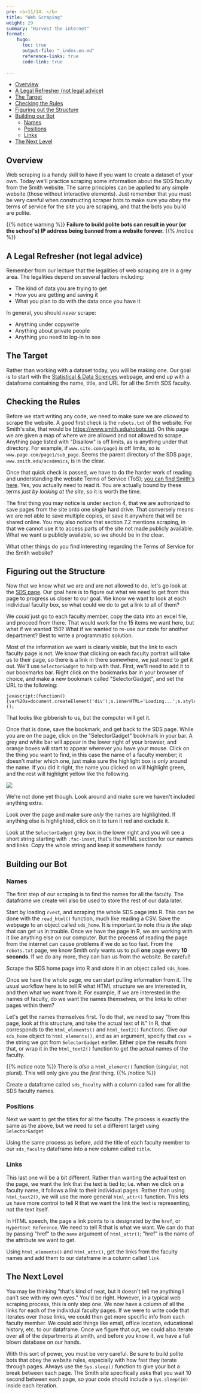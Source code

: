```yaml
---
pre: <b>11/14. </b>
title: "Web Scraping"
weight: 29
summary: "Harvest the internet"
format:
    hugo:
      toc: true
      output-file: "_index.en.md"
      reference-links: true
      code-link: true
      
---
```




-   [Overview][]
-   [A Legal Refresher (not legal advice)][]
-   [The Target][]
-   [Checking the Rules][]
-   [Figuring out the Structure][]
-   [Building our Bot][]
    -   [Names][]
    -   [Positions][]
    -   [Links][]
-   [The Next Level][]

## Overview

Web scraping is a handy skill to have if you want to create a dataset of your own. Today we'll practice scraping some information about the SDS faculty from the Smith website. The same principles can be applied to any simple website (those without interactive elements). Just remember that you must be very careful when constructing scraper bots to make sure you obey the terms of service for the site you are scraping, and that the bots you build are polite.

{{% notice warning %}}
**Failure to build polite bots can result in your (or the school's) IP address being banned from a website forever.**
{{% /notice %}}

## A Legal Refresher (not legal advice)

Remember from our lecture that the legalities of web scraping are in a grey area. The legalities depend on several factors including:

-   The kind of data you are trying to get
-   How you are getting and saving it
-   What you plan to do with the data once you have it

In general, you should *never* scrape:

-   Anything under copywrite
-   Anything about private people
-   Anything you need to log-in to see

## The Target

Rather than working with a dataset today, you will be making one. Our goal is to start with the [Statistical & Data Sciences][] webpage, and end up with a dataframe containing the name, title, and URL for all the Smith SDS faculty.

## Checking the Rules

Before we start writing any code, we need to make sure we are *allowed* to scrape the website. A good first check is the `robots.txt` of the website. For Smith's site, that would be <https://www.smith.edu/robots.txt>. On this page we are given a map of where we are allowed and not allowed to scrape. Anything page listed with "Disallow" is off limits, as is anything under that directory. For example, if `www.site.com/page1` is off limits, so is `www.page.com/page1/sub_page`. Seems the parent directory of the SDS page, `www.smith.edu/academics`, is in the clear.

Once that quick check is passed, we have to do the harder work of reading and understanding the website Terms of Service (ToS); [you can find Smith's here][]. Yes, you actually need to read it. You are actually bound by these terms *just by looking at the site*, so it is worth the time.

The first thing you may notice is under section 4, that we are authorized to save pages from the site onto one *single* hard drive. That conversely means we are not able to save multiple copies, or save it anywhere that will be shared online. You may also notice that section 7.2 mentions scraping, in that we cannot use it to access parts of the site not made publicly available. What we want *is* publicly available, so we should be in the clear.

<div class="question">

What other things do you find interesting regarding the Terms of Service for the Smith website?

</div>

## Figuring out the Structure

Now that we know what we are and are not allowed to do, let's go look at the [SDS page][Statistical & Data Sciences]. Our goal here is to figure out what we need to get from this page to progress us closer to our goal. We know we want to look at each individual faculty box, so what could we do to get a link to all of them?

We *could* just go to each faculty member, copy the data into an excel file, and proceed from there. That would work for the 15 items we want here, but what if we wanted 150? What if we wanted to re-use our code for another department? Best to write a programmatic solution.

Most of the information we want is clearly visible, but the link to each faculty page is not. We know that clicking on each faculty portrait will take us to their page, so there is a link in there somewhere, we just need to get it out. We'll use `SelectorGadget` to help with that. First, we'll need to add it to our bookmarks bar. Right click on the bookmarks bar in your browser of choice, and make a new bookmark called "SelectorGadget", and set the URL to the following:

    javascript:(function(){var%20s=document.createElement('div');s.innerHTML='Loading...';s.style.color='black';s.style.padding='20px';s.style.position='fixed';s.style.zIndex='9999';s.style.fontSize='3.0em';s.style.border='2px%20solid%20black';s.style.right='40px';s.style.top='40px';s.setAttribute('class','selector_gadget_loading');s.style.background='white';document.body.appendChild(s);s=document.createElement('script');s.setAttribute('type','text/javascript');s.setAttribute('src','https://dv0akt2986vzh.cloudfront.net/unstable/lib/selectorgadget.js');document.body.appendChild(s);})();

That looks like gibberish to us, but the computer will get it.

Once that is done, save the bookmark, and get back to the SDS page. While you are on the page, click on the "SelectorGadget" bookmark in your bar. A grey and white bar will appear in the lower right of your browser, and orange boxes will start to appear wherever you have your mouse. Click on the thing you want to find, in this case the name of a faculty member; it doesn't matter which one, just make sure the highlight box is *only* around the name. If you did it right, the name you clicked on will highlight green, and the rest will highlight yellow like the following.

![][1]

We're not done yet though. Look around and make sure we haven't included anything extra.

<div class="question">

Look over the page and make sure *only* the names are highlighted. If anything else is highlighted, click on it to turn it red and exclude it.

</div>

Look at the `SelectorGadget` grey box in the lower right and you will see a short string starting with `.fac-inset`, that's the HTML section for our names and links. Copy the whole string and keep it somewhere handy.

## Building our Bot

### Names

The first step of our scraping is to find the names for all the faculty. The dataframe we create will also be used to store the rest of our data later.

Start by loading `rvest`, and scraping the whole SDS page into R. This can be done with the `read_html()` function, much like reading a CSV. Save the webpage to an object called `sds_home`. It is important to note *this is the step* that can get us in trouble. Once we have the page in R, we are working with it like anything else on our computer. But the process of reading the page from the internet can cause problems if we do so too fast. From the `robots.txt` page, we know Smith only wants us to pull **one** page every **10 seconds**. If we do any more, they can ban us from the website. <span class="red">Be careful!</span>

<div class="question">

Scrape the SDS home page into R and store it in an object called `sds_home`.

</div>

Once we have the whole page, we can start pulling information from it. The usual workflow here is to tell R what HTML structure we are interested in, and then what we want from it. For example, if we are interested in the names of faculty, do we want the names themselves, or the links to other pages within them?

Let's get the names themselves first. To do that, we need to say "from this page, look at this structure, and take the actual text of it." In R, that corresponds to the `html_elements()` and `html_text2()` functions. Give our `sds_home` object to `html_elements()`, and as an argument, specify that `css =` the string we got from `SelectorGadget` earlier. Either pipe the results from that, or wrap it in the `html_text2()` function to get the actual names of the faculty.

{{% notice note %}}
There is *also* a `html_element()` function (singular, not plural). This will only give you the *first* thing.
{{% /notice %}}

<div class="question">

Create a dataframe called `sds_faculty` with a column called `name` for all the SDS faculty names.

</div>

### Positions

Next we want to get the titles for all the faculty. The process is exactly the same as the above, but we need to set a different target using `SelectorGadget`

<div class="question">

Using the same process as before, add the title of each faculty member to our `sds_faculty` dataframe into a new column called `title`.

</div>

### Links

This last one will be a bit different. Rather than wanting the actual text on the page, we want the link that the text is tied to; i.e. when we click on a faculty name, it follows a link to their individual pages. Rather than using `html_text2()`, we will use the more general `html_attr()` function. This lets us have more control to tell R that we want the link the text is representing, not the text itself.

In HTML speech, the page a link points to is designated by the `href`, or `Hypertext Reference`. We need to tell R that is what we want. We can do that by passing "href" to the `name` argument of `html_attr()`; "href" is the name of the attribute we want to get.

<div class="question">

Using `html_elements()` and `html_attr()`, get the links from the faculty names and add them to our dataframe in a column called `link`.

</div>

## The Next Level

You may be thinking "that's kind of neat, but it doesn't tell me anything I can't see with my own eyes." You'd be right. However, in a typical web scraping process, this is only step one. We now have a column of all the links for each of the individual faculty pages. If we were to write code that iterates over those links, we could then get more specific info from each faculty member. We could add things like email, office location, educational history, etc. to our dataframe. Once we figure that out, we could also iterate over all of the departments at smith, and before you know it, we have a full blown database on our hands.

With this sort of power, you must be very careful. Be sure to build polite bots that obey the website rules, especially with how fast they iterate through pages. Always use the `Sys.sleep()` function to give your bot a break between each page. The Smith site specifically asks that you wait 10 second between each page, so your code should include a `Sys.sleep(10)` inside each iteration.

  [Overview]: #overview
  [A Legal Refresher (not legal advice)]: #a-legal-refresher-not-legal-advice
  [The Target]: #the-target
  [Checking the Rules]: #checking-the-rules
  [Figuring out the Structure]: #figuring-out-the-structure
  [Building our Bot]: #building-our-bot
  [Names]: #names
  [Positions]: #positions
  [Links]: #links
  [The Next Level]: #the-next-level
  [Statistical & Data Sciences]: https://www.smith.edu/academics/statistics
  [you can find Smith's here]: https://www.smith.edu/about-smith/terms-of-use
  [1]: img/selector.png
